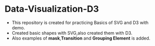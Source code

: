 # Data-Visualization-D3

- This repository is created for practicing Basics of SVG and D3 with demo.
- Created basic shapes with SVG,also created them with D3.
- Also examples of **mask**,**Transition** and **Grouping Element** is added.
